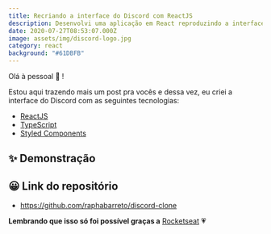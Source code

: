 ```yaml
---
title: Recriando a interface do Discord com ReactJS
description: Desenvolvi uma aplicação em React reproduzindo a interface do Discord!
date: 2020-07-27T08:53:07.000Z
image: assets/img/discord-logo.jpg
category: react
background: "#61DBFB"
---
```

Olá à pessoal 👋 !

Estou aqui trazendo mais um post pra vocês e dessa vez, eu criei a interface do Discord com as seguintes tecnologias:

* [ReactJS](https://reactjs.org)
* [TypeScript](https://www.typescriptlang.org/)
* [Styled Components](https://styled-components.com/)

## ✨ Demonstração

## 😀 Link do repositório

* <https://github.com/raphabarreto/discord-clone>

**Lembrando que isso só foi possível graças a** [Rocketseat](https://www.youtube.com/watch?v=x4FdZd2-_uU) 💗